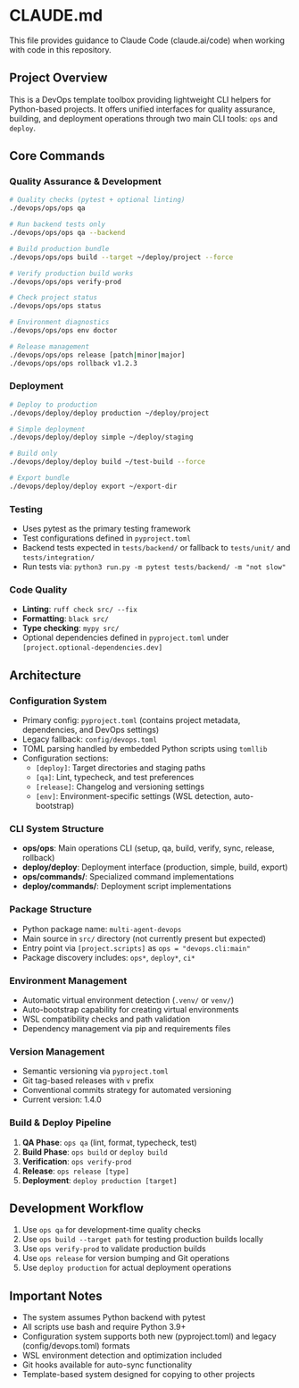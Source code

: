 # CLAUDE.md

This file provides guidance to Claude Code (claude.ai/code) when working with code in this repository.

## Project Overview

This is a DevOps template toolbox providing lightweight CLI helpers for Python-based projects. It offers unified interfaces for quality assurance, building, and deployment operations through two main CLI tools: `ops` and `deploy`.

## Core Commands

### Quality Assurance & Development
```bash
# Quality checks (pytest + optional linting)
./devops/ops/ops qa

# Run backend tests only
./devops/ops/ops qa --backend

# Build production bundle
./devops/ops/ops build --target ~/deploy/project --force

# Verify production build works
./devops/ops/ops verify-prod

# Check project status
./devops/ops/ops status

# Environment diagnostics
./devops/ops/ops env doctor

# Release management
./devops/ops/ops release [patch|minor|major]
./devops/ops/ops rollback v1.2.3
```

### Deployment
```bash
# Deploy to production
./devops/deploy/deploy production ~/deploy/project

# Simple deployment
./devops/deploy/deploy simple ~/deploy/staging

# Build only
./devops/deploy/deploy build ~/test-build --force

# Export bundle
./devops/deploy/deploy export ~/export-dir
```

### Testing
- Uses pytest as the primary testing framework
- Test configurations defined in `pyproject.toml`
- Backend tests expected in `tests/backend/` or fallback to `tests/unit/` and `tests/integration/`
- Run tests via: `python3 run.py -m pytest tests/backend/ -m "not slow"`

### Code Quality
- **Linting**: `ruff check src/ --fix`
- **Formatting**: `black src/`
- **Type checking**: `mypy src/`
- Optional dependencies defined in `pyproject.toml` under `[project.optional-dependencies.dev]`

## Architecture

### Configuration System
- Primary config: `pyproject.toml` (contains project metadata, dependencies, and DevOps settings)
- Legacy fallback: `config/devops.toml`
- TOML parsing handled by embedded Python scripts using `tomllib`
- Configuration sections:
  - `[deploy]`: Target directories and staging paths
  - `[qa]`: Lint, typecheck, and test preferences
  - `[release]`: Changelog and versioning settings
  - `[env]`: Environment-specific settings (WSL detection, auto-bootstrap)

### CLI System Structure
- **ops/ops**: Main operations CLI (setup, qa, build, verify, sync, release, rollback)
- **deploy/deploy**: Deployment interface (production, simple, build, export)
- **ops/commands/**: Specialized command implementations
- **deploy/commands/**: Deployment script implementations

### Package Structure
- Python package name: `multi-agent-devops`
- Main source in `src/` directory (not currently present but expected)
- Entry point via `[project.scripts]` as `ops = "devops.cli:main"`
- Package discovery includes: `ops*`, `deploy*`, `ci*`

### Environment Management
- Automatic virtual environment detection (`.venv/` or `venv/`)
- Auto-bootstrap capability for creating virtual environments
- WSL compatibility checks and path validation
- Dependency management via pip and requirements files

### Version Management
- Semantic versioning via `pyproject.toml`
- Git tag-based releases with `v` prefix
- Conventional commits strategy for automated versioning
- Current version: 1.4.0

### Build & Deploy Pipeline
1. **QA Phase**: `ops qa` (lint, format, typecheck, test)
2. **Build Phase**: `ops build` or `deploy build` 
3. **Verification**: `ops verify-prod`
4. **Release**: `ops release [type]`
5. **Deployment**: `deploy production [target]`

## Development Workflow

1. Use `ops qa` for development-time quality checks
2. Use `ops build --target path` for testing production builds locally
3. Use `ops verify-prod` to validate production builds
4. Use `ops release` for version bumping and Git operations
5. Use `deploy production` for actual deployment operations

## Important Notes

- The system assumes Python backend with pytest
- All scripts use bash and require Python 3.9+
- Configuration system supports both new (pyproject.toml) and legacy (config/devops.toml) formats
- WSL environment detection and optimization included
- Git hooks available for auto-sync functionality
- Template-based system designed for copying to other projects